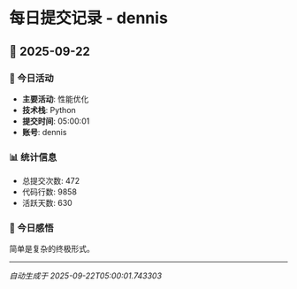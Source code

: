 # 每日提交记录 - dennis

## 📅 2025-09-22

### 🎯 今日活动
- **主要活动**: 性能优化
- **技术栈**: Python
- **提交时间**: 05:00:01
- **账号**: dennis

### 📊 统计信息
- 总提交次数: 472
- 代码行数: 9858
- 活跃天数: 630

### 💭 今日感悟
简单是复杂的终极形式。

---
*自动生成于 2025-09-22T05:00:01.743303*

